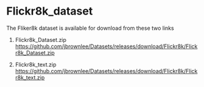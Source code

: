 # Flickr8k_dataset

The Fliker8k dataset is available for download from these two links

1. Flickr8k_Dataset.zip  https://github.com/jbrownlee/Datasets/releases/download/Flickr8k/Flickr8k_Dataset.zip

2. Flickr8k_text.zip https://github.com/jbrownlee/Datasets/releases/download/Flickr8k/Flickr8k_text.zip
